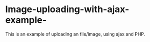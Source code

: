# Image-uploading-with-ajax-example-
This is an example of uploading an file/image, using ajax and PHP.
